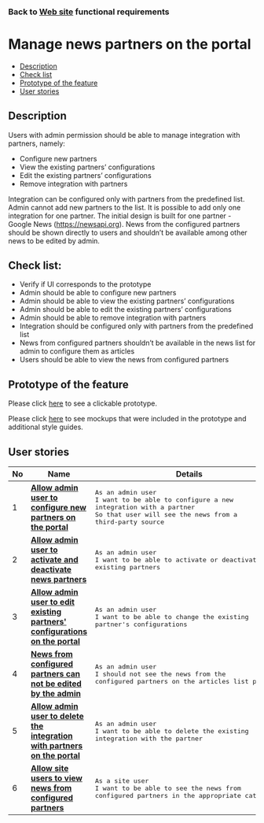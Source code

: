 ### Back to [Web site](../../#web-site) functional requirements

# Manage news partners on the portal

- [Description](#description)
- [Check list](#check-list)
- [Prototype of the feature](#prototype-of-the-feature)
- [User stories](#user-stories)

## Description

Users with admin permission should be able to manage integration with partners, namely:
  - Сonfigure new partners
  - View the existing partners’ configurations
  - Edit the existing partners’ configurations
  - Remove integration with partners

Integration can be configured only with partners from the predefined list.
Admin cannot add new partners to the list. It is possible to add only one integration for one partner. The initial design is built for one partner - Google News (https://newsapi.org). News from the configured partners should be shown directly to users and shouldn’t be available among other news to be edited by admin.

## Check list:

  - Verify if UI corresponds to the prototype
  - Admin should be able to configure new partners
  - Admin should be able to view the existing partners’ configurations
  - Admin should be able to edit the existing partners’ configurations
  - Admin should be able to remove integration with partners
  - Integration should be configured only with partners from the predefined list
  - News from configured partners shouldn’t be available in the news list for admin to configure them as articles
  - Users should be able to view the news from configured partners

## Prototype of the feature

Please click [here](https://www.figma.com/proto/U7MdkpMsV1yimaWduSnzZP/Manage-News-Partners?node-id=6615%3A14257&viewport=-223%2C371%2C0.02814709022641182&scaling=scale-down) to see a clickable prototype.

Please click [here](https://www.figma.com/file/U7MdkpMsV1yimaWduSnzZP/Manage-News-Partners?node-id=0%3A1073) to see mockups that were included in the prototype and additional style guides.

## User stories

No           |      Name     |   Details
------------ | ------------- | -------------
1 |[**Allow admin user to configure new partners on the portal**](/sports_hub_portal/web_application_features/manage_news_partners/user_stories/configure_new_partner)|<pre>As an admin user<br>I want to be able to configure a new integration with a partner<br>So that user will see the news from a third-party source</pre>
2 |[**Allow admin user to activate and deactivate news partners**](/sports_hub_portal/web_application_features/manage_news_partners/user_stories/activate_deactivate_partner)|<pre>As an admin user<br>I want to be able to activate or deactivate existing partners</pre>
3 |[**Allow admin user to edit existing partners' configurations on the portal**](/sports_hub_portal/web_application_features/manage_news_partners/user_stories/editing_existing_partners_configurations)|<pre>As an admin user<br>I want to be able to change the existing partner's configurations</pre>
4 |[**News from configured partners can not be edited by the admin**](/sports_hub_portal/web_application_features/manage_news_partners/user_stories/partners_news_admin_editability)|<pre>As an admin user<br>I should not see the news from the configured partners on the articles list page</pre>
5 |[**Allow admin user to delete the integration with partners on the portal**](/sports_hub_portal/web_application_features/manage_news_partners/user_stories/deleting_integration_with_partner)|<pre>As an admin user<br>I want to be able to delete the existing integration with the partner</pre>
6 |[**Allow site users to view news from configured partners**](/sports_hub_portal/web_application_features/manage_news_partners/user_stories/viewing_news_from_partners)|<pre>As a site user<br>I want to be able to see the news from configured partners in the appropriate categories</pre>
